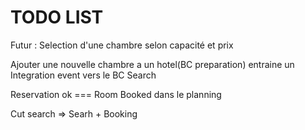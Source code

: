 
# TODO LIST

Futur :
Selection d'une chambre selon capacité et prix



Ajouter une nouvelle chambre a un hotel(BC preparation) entraine un Integration event vers le BC Search


Reservation ok === Room Booked dans le planning


Cut search => Searh + Booking